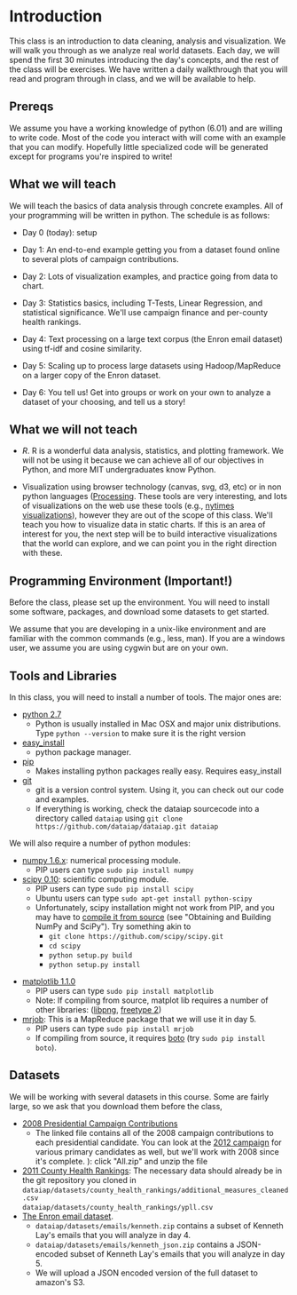 # Introduction

This class is an introduction to data cleaning, analysis and visualization.  We will walk you through as we analyze real world datasets.  Each day, we will spend the first 30 minutes introducing the day's concepts, and the rest of the class will be exercises.  We have written a daily walkthrough that you will read and program through in class, and we will be available to help.


## Prereqs

We assume you have a working knowledge of python (6.01) and are
willing to write code.  Most of the code you interact with will come
with an example that you can modify.  Hopefully little specialized
code will be generated except for programs you're inspired to write!

## What we will teach

We will teach the basics of data analysis through concrete examples.
All of your programming will be written in python.  The schedule is as follows:

* Day 0 (today): setup

* Day 1: An end-to-end example getting you from a
  dataset found online to several plots of campaign contributions.

* Day 2: Lots of visualization examples, and practice going from data
  to chart.

* Day 3: Statistics basics, including T-Tests, Linear Regression, and
  statistical significance.  We'll use campaign finance and per-county
  health rankings.

* Day 4: Text processing on a large text corpus (the Enron email
  dataset) using tf-idf and cosine similarity.

* Day 5: Scaling up to process large datasets using Hadoop/MapReduce
  on a larger copy of the Enron dataset.

* Day 6: You tell us!  Get into groups or work on your own to analyze
  a dataset of your choosing, and tell us a story!

## What we will not teach

* *R*.  R is a wonderful data analysis, statistics, and plotting
framework.  We will not be using it because we can achieve all of our
objectives in Python, and more MIT undergraduates know Python.

* Visualization using browser technology (canvas, svg, d3, etc) or in
  non python languages ([Processing](http://processing.org/).  These
  tools are very interesting, and lots of visualizations on the web
  use these tools (e.g., [nytimes
  visualizations](http://open.blogs.nytimes.com/2008/10/27/the-new-york-times-data-visualization-lab/)),
  however they are out of the scope of this class.  We'll teach you
  how to visualize data in static charts.  If this is an area of
  interest for you, the next step will be to build interactive
  visualizations that the world can explore, and we can point you in
  the right direction with these.

## Programming Environment (Important!)

Before the class, please set up the environment.  You will need to install some software, packages, and download some datasets to get started.


We assume that you are developing in a unix-like environment and are
familiar with the common commands (e.g., less, man).  If you are a windows user, we
assume you are using cygwin but are on your own.

## Tools and Libraries 

In this class, you will need to install a number of tools.  The major
ones are:

* [python 2.7](http://www.python.org/getit/releases/2.7/)
	* Python is
  usually installed in Mac OSX and major unix distributions.  Type
  `python --version` to make sure it is the right version
* [easy_install](http://pypi.python.org/pypi/setuptools#files)
	* python package manager.
* [pip](http://pypi.python.org/pypi/pip#downloads)
	* Makes installing python packages really easy.  Requires easy_install
* [git](http://git-scm.com/)
    * git is a version control system.  Using it, you can check out our code and examples.
    * If everything is working, check the dataiap sourcecode into a
      directory called `dataiap` using `git clone
      https://github.com/dataiap/dataiap.git dataiap`

We will also require a number of python modules:

* [numpy 1.6.x](http://sourceforge.net/projects/numpy/files/NumPy/1.6.1/): numerical processing module.
	* PIP users can type `sudo pip install numpy`
* [scipy 0.10](http://sourceforge.net/projects/scipy/files/scipy/0.10.0/): scientific computing module.
    * PIP users can type `sudo pip install scipy`
    * Ubuntu users can type `sudo apt-get install python-scipy`
    * Unfortunately, scipy installation might not work from PIP, and you may have to [compile it from source](https://scipy.org/Installing_SciPy/Mac_OS_X) (see "Obtaining and Building NumPy and SciPy").  Try something akin to
        * `git clone https://github.com/scipy/scipy.git`
        * `cd scipy`
        * `python setup.py build`
        * `python setup.py install`


- [matplotlib 1.1.0](http://sourceforge.net/projects/matplotlib/files/matplotlib/matplotlib-1.1.0/)
    * PIP users can type `sudo pip install matplotlib`
    * Note: If compiling from source, matplot lib requires a number of other libraries: 
    ([libpng](http://www.libpng.org/pub/png/libpng.html), [freetype 2](http://download.savannah.gnu.org/releases/freetype/))
- [mrjob](https://github.com/yelp/mrjob):  This is a MapReduce package that we will use it in day 5.
	* PIP users can type `sudo pip install mrjob`
	* If compiling from source, it requires [boto](http://code.google.com/p/boto/downloads/list) (try `sudo pip install boto`).


## Datasets

We will be working with several datasets in this course.  Some are fairly large, so we ask that you download them before the class,

* [2008 Presidential Campaign Contributions](ftp://ftp.fec.gov/FEC/Presidential_Map/2008/P00000001/P00000001-ALL.zip)
    * The linked file contains all of the 2008 campaign contributions to each presidential candidate.  You can look at the [2012 campaign](http://fec.gov/disclosurep/PDownload.do) for various primary candidates as well, but we'll work with 2008 since it's complete.
): click "All.zip" and unzip the file
* [2011 County Health Rankings](http://www.countyhealthrankings.org/): The necessary data should already be in the git repository you cloned in   
    `dataiap/datasets/county_health_rankings/additional_measures_cleaned.csv`  
    `dataiap/datasets/county_health_rankings/ypll.csv`  
* [The Enron email dataset](http://www.cs.cmu.edu/~enron/).
    * `dataiap/datasets/emails/kenneth.zip` contains a subset of Kenneth Lay's emails that you will analyze in day 4.
    * `dataiap/datasets/emails/kenneth_json.zip` contains a JSON-encoded subset of Kenneth Lay's emails that you will analyze in day 5.
    * We will upload a JSON encoded version of the full dataset to amazon's S3.  
